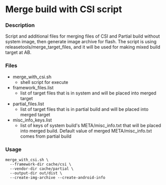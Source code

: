 # Merge build with CSI script

### Description

Script and additional files for merging files of CSI and Partial build
without system image, then generate image archive for flash. The script is using
releasetools/merge_target_files, and it will be used for making mixed build
target at AB.

### Files
* merge_with_csi.sh
  * shell script for execute
* framework_files.list
  * list of target files that is in system and will be placed into merged target
* partial_files.list
  * list of target files that is in partial build and will be placed into
  merged target
* misc_info_keys.list
  * list of keys of system build's META/misc_info.txt that will be placed into
  merged build. Default value of merged META/misc_info.txt comes from partial
  build

### Usage
```
merge_with_csi.sh \
  --framework-dir cache/csi \
  --vendor-dir cache/partial \
  --output-dir out/dist \
  --create-img-archive --create-android-info
```